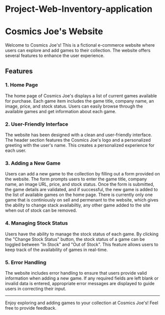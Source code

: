 # Project-Web-Inventory-application
# Cosmics Joe's Website

Welcome to Cosmics Joe's! This is a fictional e-commerce website where users can explore and add games to their collection. The website offers several features to enhance the user experience.

## Features

### 1. Home Page

The home page of Cosmics Joe's displays a list of current games available for purchase. Each game item includes the game title, company name, an image, price, and stock status. Users can easily browse through the available games and get information about each game.

### 2. User-Friendly Interface

The website has been designed with a clean and user-friendly interface. The header section features the Cosmics Joe's logo and a personalized greeting with the user's name. This creates a personalized experience for each user.

### 3. Adding a New Game

Users can add a new game to the collection by filling out a form provided on the website. The form prompts users to enter the game title, company name, an image URL, price, and stock status. Once the form is submitted, the game details are validated, and if successful, the new game is added to the list of available games on the home page. There is currently only one game that is continiously on sell and permenant to the website, which gives the ability to change stack availabiltiy, any other game added to the site when out of stock can be removed.

### 4. Managing Stock Status

Users have the ability to manage the stock status of each game. By clicking the "Change Stock Status" button, the stock status of a game can be toggled between "In Stock" and "Out of Stock". This feature allows users to keep track of the availability of games in real-time.

### 5. Error Handling

The website includes error handling to ensure that users provide valid information when adding a new game. If any required fields are left blank or invalid data is entered, appropriate error messages are displayed to guide users in correcting their input.

---

Enjoy exploring and adding games to your collection at Cosmics Joe's! Feel free to provide feedback.